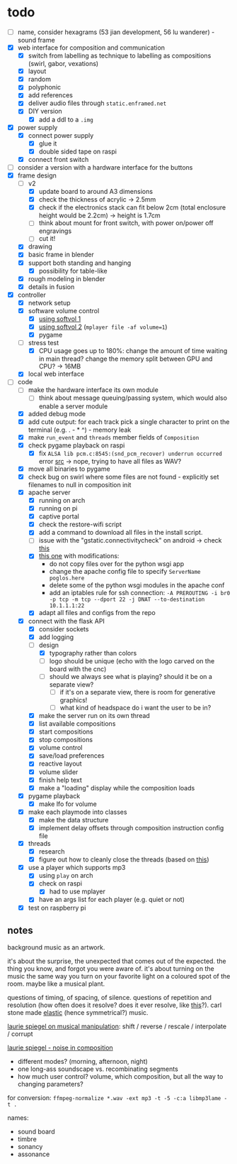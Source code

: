 # todo

- [ ] name, consider hexagrams (53 jian development, 56 lu wanderer) - sound frame
- [x] web interface for composition and communication
  - [x] switch from labelling as technique to labelling as compositions (swirl, gabor, vexations)
  - [x] layout
  - [x] random
  - [x] polyphonic
  - [x] add references
  - [x] deliver audio files through `static.enframed.net`
  - [x] DIY version
    - [x] add a ddl to a `.img`
- [x] power supply
  - [x] connect power supply
    - [x] glue it
    - [x] double sided tape on raspi
  - [x] connect front switch
- [ ] consider a version with a hardware interface for the buttons
- [x] frame design
  - [ ] v2
    - [x] update board to around A3 dimensions
    - [x] check the thickness of acrylic -> 2.5mm
    - [x] check if the electronics stack can fit below 2cm (total enclosure height would be 2.2cm) -> height is 1.7cm
    - [ ] think about mount for front switch, with power on/power off engravings
    - [ ] cut it!
  - [x] drawing
  - [x] basic frame in blender
  - [x] support both standing and hanging
    - [x] possibility for table-like
  - [x] rough modeling in blender
  - [x] details in fusion
- [x] controller
  - [x] network setup
  - [x] software volume control
    - [x] [using softvol 1](https://bytesnbits.co.uk/raspberry-pi-i2s-sound-output/)
    - [x] [using softvol 2](https://github.com/pimoroni/pirate-audio/issues/32) (`mplayer file -af volume=1`)
    - [x] pygame
  - [ ] stress test
    - [x] CPU usage goes up to 180%: change the amount of time waiting in main thread? change the memory split between GPU and CPU? -> 16MB
  - [x] local web interface
- [ ] code
  - [ ] make the hardware interface its own module
    - [ ] think about message queuing/passing system, which would also enable a server module
  - [x] added debug mode
  - [x] add cute output: for each track pick a single character to print on the terminal (e.g. . - * ^) - memory leak
  - [x] make `run_event` and `threads` member fields of `Composition`
  - [x] check pygame playback on raspi
    - [x] fix `ALSA lib pcm.c:8545:(snd_pcm_recover) underrun occurred` error [src](https://forums.adafruit.com/viewtopic.php?f=19&t=175237&p=858042) -> nope, trying to have all files as WAV?
  - [x] move all binaries to pygame
  - [x] check bug on swirl where some files are not found - explicitly set filenames to null in composition init
  - [x] apache server
    - [x] running on arch
    - [x] running on pi
    - [x] captive portal
    - [x] check the restore-wifi script
    - [x] add a command to download all files in the install script.
    - [ ] issue with the "gstatic.connectivitycheck" on android -> check [this](https://rachitpandya.medium.com/how-to-create-a-captive-portal-38aba6284b91)
    - [x] [this one](https://github.com/jerryryle/rogue_ap/blob/main/setup.sh) with modifications:
      - do not copy files over for the python wsgi app
      - change the apache config file to specify `ServerName poglos.here`
      - delete some of the python wsgi modules in the apache conf
      - add an iptables rule for ssh connection: `-A PREROUTING -i br0 -p tcp -m tcp --dport 22 -j DNAT --to-destination 10.1.1.1:22`
    - [x] adapt all files and configs from the repo
  - [x] connect with the flask API
    - [x] consider sockets
    - [x] add logging
    - [ ] design
      - [x] typography rather than colors
      - [ ] logo should be unique (echo with the logo carved on the board with the cnc)
      - [ ] should we always see what is playing? should it be on a separate view?
        - [ ] if it's on a separate view, there is room for generative graphics!
        - [ ] what kind of headspace do i want the user to be in?
    - [x] make the server run on its own thread
    - [x] list available compositions
    - [x] start compositions
    - [x] stop compositions
    - [x] volume control
    - [x] save/load preferences
    - [x] reactive layout
    - [x] volume slider
    - [x] finish help text
    - [x] make a "loading" display while the composition loads
  - [x] pygame playback
    - [x] make lfo for volume
  - [x] make each playmode into classes
    - [x] make the data structure
    - [x] implement delay offsets through composition instruction config file
  - [x] threads
    - [x] research
    - [x] figure out how to cleanly close the threads (based on [this](https://stackoverflow.com/questions/41961430/how-to-cleanly-kill-subprocesses-in-python))
  - [x] use a player which supports mp3
    - [x] using `play` on arch
    - [x] check on raspi
      - [x] had to use mplayer
    - [x] have an args list for each player (e.g. quiet or not)
  - [x] test on raspberry pi

## notes

background music as an artwork.

it's about the surprise, the unexpected that comes out of the expected. the thing you know, and forgot you were aware of. it's about turning on the music the same way you turn on your favorite light on a coloured spot of the room. maybe like a musical plant.

questions of timing, of spacing, of silence. questions of repetition and resolution (how often does it resolve? does it ever resolve, like [this](https://www.youtube.com/watch?v=IE8gISNPz7I)?). carl stone made [elastic](https://www.youtube.com/watch?v=X-OHTj4xcgg) (hence symmetrical?) music.

[laurie spiegel on musical manipulation](http://www.retiary.org/ls/writings/musical_manip.html):  shift / reverse / rescale / interpolate / corrupt

[laurie spiegel - noise in composition](http://retiary.org/ls/writings/info_theory_music.html)

- different modes? (morning, afternoon, night)
- one long-ass soundscape vs. recombinating segments
- how much user control? volume, which composition, but all the way to changing parameters?

for conversion: `ffmpeg-normalize *.wav -ext mp3 -t -5 -c:a libmp3lame -t .`

names:

- sound board
- timbre
- sonancy
- assonance